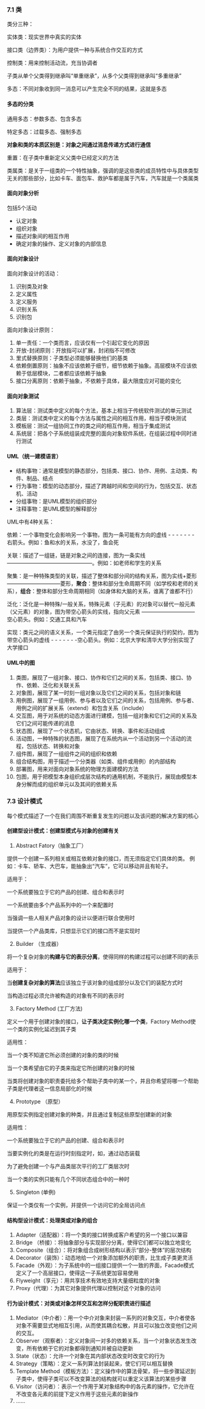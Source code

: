  ### 7.1 类
类分三种：

实体类：现实世界中真实的实体

接口类（边界类）：为用户提供一种与系统合作交互的方式

控制类：用来控制活动流，充当协调者

子类从单个父类得到继承叫“单重继承”，从多个父类得到继承叫“多重继承”

多态：不同对象收到同一消息可以产生完全不同的结果，这就是多态

#### 多态的分类
通用多态：参数多态、包含多态  

特定多态：过载多态、强制多态  

**对象和类的本质区别是：对象之间通过消息传递方式进行通信**

重置：在子类中重新定义父类中已经定义的方法

类属类：是关于一组类的一个特性抽象，强调的是这些类的成员特性中与具体类型无关的那些部分，比如卡车、面包车、救护车都是属于汽车，汽车就是一个类属类

#### 面向对象分析
包括5个活动
* 认定对象
* 组织对象
* 描述对象间的相互作用
* 确定对象的操作、定义对象的内部信息

#### 面向对象设计
面向对象设计的活动：  
1. 识别类及对象
2. 定义属性
3. 定义服务
4. 识别关系
5. 识别包

面向对象设计原则：  
1. 单一责任：一个类而言，应该仅有一个引起它变化的原因
2. 开放-封闭原则：开放指可以扩展，封闭指不可修改
3. 里式替换原则：子类型必须能够替换他们的基类
4. 依赖倒置原则：抽象不应该依赖于细节，细节依赖于抽象。高层模块不应该依赖于低层模块，二者都应该依赖于抽象
5. 接口分离原则：依赖于抽象，不依赖于具体，最大限度应对可能的变化

#### 面向对象测试
1. 算法层：测试类中定义的每个方法，基本上相当于传统软件测试的单元测试
2. 类层：测试类中定义的每个方法与属性之间的相互作用，相当于模块测试
3. 模板层：测试一组协同工作的类之间的相互作用，相当于集成测试
4. 系统层：把各个子系统组装成完整的面向对象软件系统，在组装过程中同时进行测试

#### UML（统一建模语言）

* 结构事物：通常是模型的静态部分，包括类、接口、协作、用例、主动类、构件、制品、结点
* 行为事物：模型的动态部分，描述了跨越时间和空间的行为，包括交互、状态机、活动
* 分组事物：是UML模型的组织部分
* 注释事物：是UML模型的解释部分

UML中有4种关系：

依赖：一个事物变化会影响另一个事物，图为一条可能有方向的虚线 - - - - - - - 右箭头。例如：鱼和水的关系，水没了，鱼会死

关联：描述了一组链，链是对象之间的连接，图为一条实线 ————————————————。例如：如老师和学生的关系

聚集：是一种特殊类型的关联，描述了整体和部分间的结构关系，图为实线+菱形 ——————————菱形，**聚合**：整体和部分生命周期不同（如学校和老师的关系），**组合**：整体和部分生命周期相同（如身体和大脑的关系，谁离了谁都不行）    

泛化：泛化是一种特殊/一般关系，特殊元素（子元素）的对象可以替代一般元素（父元素）的对象，图为带空心箭头的实线，指向父元素 ——————————空心箭头。例如：交通工具和汽车

实现：类元之间的语义关系，一个类元指定了由另一个类元保证执行的契约，图为带空心箭头的虚线 - - - - - - -空心箭头。例如：北京大学和清华大学分别实现了大学接口

#### UML中的图
1. 类图，展现了一组对象、接口、协作和它们之间的关系，包括类、接口、协作、依赖、泛化和关联关系  
2. 对象图，展现了某一时刻一组对象以及它们之间的关系，包括对象和链  
3. 用例图，展现了一组用例、参与者以及它们之间的关系，包括用例、参与者、用例之间的扩展关系（extend）和包含关系（include）  
4. 交互图，用于对系统的动态方面进行建模，包括一组对象和它们之间的关系及它们之间可能传递的消息  
5. 状态图，展现了一个状态机，它由状态、转换、事件和活动组成  
6. 活动图，一种特殊的状态图，展现了在系统内从一个活动到另一个活动的流程，包括状态、转换和对象  
7. 组件图，展现了一组组件之间的组织和依赖
8. 组合结构图，用于描述一个分类器（如类、组件或用例）的内部结构  
9. 部署图，用来对面向对象系统的物理方面建模的方法  
10. 包图，用于把模型本身组织成层次结构的通用机制，不能执行，展现由模型本身分解而成的组织单元以及其间的依赖关系  

### 7.3 设计模式

每个模式描述了一个在我们周围不断重复发生的问题以及该问题的解决方案的核心

#### 创建型设计模式：创建型模式与对象的创建有关

1. Abstract Fatory（抽象工厂）

提供一个创建一系列相关或相互依赖对象的接口，而无须指定它们具体的类。
例如：卡车、轿车、大巴车，能抽象出“汽车”，它可以移动并且有轮子。

适用于：

一个系统要独立于它的产品的创建、组合和表示时

一个系统要由多个产品系列中的一个来配置时

当强调一些人相关产品对象的设计以便进行联合使用时

当提供一个产品类库，只想显示它们的接口而不是实现时

2. Builder （生成器）

将一个复杂对象的**构建与它的表示分离**，使得同样的构建过程可以创建不同的表示

适用于：

当**创建复杂对象的算法**应该独立于该对象的组成部分以及它们的装配方式时

当构造过程必须允许被构造的对象有不同的表示时

3. Factory Method (工厂方法)

定义一个用于创建对象的接口，**让子类决定实例化哪一个类**，Factory Method使一个类的实例化延迟到其子类

适用性：

当一个类不知道它所必须创建的对象的类的时候

当一个类希望由它的子类来指定它所创建的对象的时候

当类将创建对象的职责委托给多个帮助子类中的某一个，并且你希望将哪一个帮助子类是代理者这一信息局部化的时候

4. Prototype （原型）

用原型实例指定创建对象的种类，并且通过复制这些原型创建新的对象

适用性：

一个系统要独立于它的产品的创建、组合和表示时

当要实例化的类是在运行时刻指定时，如，通过动态装载

为了避免创建一个与产品类层次平行的工厂类层次时

当一个类的实例只能有几个不同状态组合中的一种时

5. Singleton (单例)

保证一个类仅有一个实例，并提供一个访问它的全局访问点

#### 结构型设计模式：处理类或对象的组合

1. Adapter（适配器）：将一个类的接口转换成客户希望的另一个接口以兼容
2. Bridge （桥接）：将抽象部分与实现部分分离，使得它们都可以独立地变化
3. Composite（组合）：将对象组合成树形结构以表示“部分-整体”的层次结构
4. Decorator（装饰）：动态地给一个对象添加额外的职责，比生成子类更灵活
5. Facade（外观）：为子系统中的一组接口提供一个一致的界面，Facade模式定义了一个高层接口，使得这一子系统更加容易使用
6. Flyweight（享元）：用共享技术有效地支持大量细粒度的对象
7. Proxy（代理）：为其它对象提供代理以控制对这个对象的访问

#### 行为设计模式：对类或对象怎样交互和怎样分配职责进行描述

1. Mediator（中介者）：用一个中介对象来封装一系列的对象交互，中介者使各对象不需要显式地相互引用，从而使其耦合松散，并且可以独立改变他们之间的交互。
2. Observer（观察者）：定义对象间一对多的依赖关系，当一个对象状态发生改变，所有依赖于它的对象都得到通知并被自动更新
3. State（状态）：允许一个对象在其内部状态改变时改变它的行为
4. Strategy（策略）：定义一系列算法封装起来，使它们可以相互替换
5. Template Method（模板方法）：定义操作中的算法骨架，将一些步骤延迟到子类中，使得子类可以不改变算法的结构就可以重定义该算法的某些步骤
6. Visitor（访问者）：表示一个作用于某对象结构中的各元素的操作，它允许在不改变各元素的前提下定义作用于这些元素的新操作
7. ……

